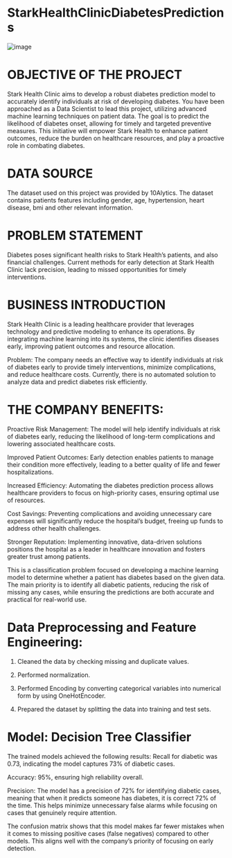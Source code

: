 # StarkHealthClinicDiabetesPredictions


![image](https://github.com/user-attachments/assets/618ed760-3603-4402-a1a5-fdef10b3f865)

# OBJECTIVE OF THE PROJECT

Stark Health Clinic aims to develop a robust diabetes prediction model to accurately identify individuals at risk of developing diabetes. You have been approached as a Data
Scientist to lead this project, utilizing advanced machine learning techniques on patient data. The goal is to predict the likelihood of diabetes onset, allowing for timely and targeted preventive measures. This initiative will empower Stark Health to enhance patient outcomes, reduce the burden on healthcare resources, and play a proactive role in combating diabetes.
# DATA SOURCE

The dataset used on this project was provided by 10Alytics. The dataset contains patients features including gender, age, hypertension, heart disease, bmi and other relevant information.

# PROBLEM STATEMENT

Diabetes poses significant health risks to Stark Health’s patients, and also financial challenges. Current methods for early detection at Stark Health Clinic lack precision, leading to
missed opportunities for timely interventions.

# BUSINESS INTRODUCTION

Stark Health Clinic is a leading healthcare provider that leverages technology and predictive modeling to enhance its operations. By integrating machine learning into its systems, the clinic identifies diseases early, improving patient outcomes and resource allocation.

Problem: The company needs an effective way to identify individuals at risk of diabetes early to provide timely interventions, minimize complications, and reduce healthcare costs. Currently, there is no automated solution to analyze data and predict diabetes risk efficiently.

# THE COMPANY BENEFITS:
Proactive Risk Management: The model will help identify individuals at risk of diabetes early, reducing the likelihood of long-term complications and lowering associated healthcare costs.

Improved Patient Outcomes: Early detection enables patients to manage their condition more effectively, leading to a better quality of life and fewer hospitalizations.

Increased Efficiency: Automating the diabetes prediction process allows healthcare providers to focus on high-priority cases, ensuring optimal use of resources.

Cost Savings: Preventing complications and avoiding unnecessary care expenses will significantly reduce the hospital’s budget, freeing up funds to address other health challenges.

Stronger Reputation: Implementing innovative, data-driven solutions positions the hospital as a leader in healthcare innovation and fosters greater trust among patients. 

This is a classification problem focused on developing a machine learning model to determine whether a patient has diabetes based on the given data. The main priority is to identify all diabetic patients, reducing the risk of missing any cases, while ensuring the predictions are both accurate and practical for real-world use.

# Data Preprocessing and Feature Engineering:

1. Cleaned the data by checking missing and duplicate values. 

2. Performed normalization.

4. Performed Encoding by converting categorical variables into numerical form by using OneHotEncoder.

5. Prepared the dataset by splitting the data into training and test sets.

# Model: Decision Tree Classifier

The trained models achieved the following results:
Recall for diabetic was 0.73, indicating the model captures 73% of diabetic cases.

Accuracy: 95%, ensuring high reliability overall.

Precision: The model has a precision of 72% for identifying diabetic cases, meaning that when it predicts someone has diabetes, it is correct 72% of the time. This helps minimize unnecessary false alarms while focusing on cases that genuinely require attention.

The confusion matrix shows that this model makes far fewer mistakes when it comes to missing positive cases (false negatives) compared to other models. This aligns well with the company’s priority of focusing on early detection.





